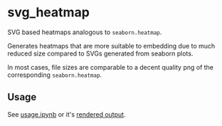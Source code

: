 # svg_heatmap
SVG based heatmaps analogous to `seaborn.heatmap`.

Generates heatmaps that are more suitable to embedding due to much reduced size compared to SVGs generated from seaborn plots.

In most cases, file sizes are comparable to a decent quality png of the corresponding `seaborn.heatmap`.


## Usage
See [usage.ipynb](https://github.com/wendli01/svg_heatmap/blob/master/usage.ipynb) or it's [rendered output](https://raw.githack.com/wendli01/svg_heatmap/master/usage.html).
